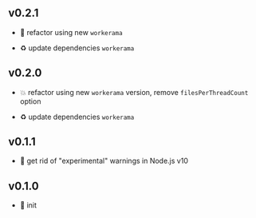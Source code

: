 ## v0.2.1

* 🐞 refactor using new `workerama`

* ♻️ update dependencies `workerama`

## v0.2.0

* 💥 refactor using new `workerama` version, remove `filesPerThreadCount` option

* ♻️ update dependencies `workerama`

## v0.1.1

* 🐞 get rid of "experimental" warnings in Node.js v10

## v0.1.0

* 🐣 init
